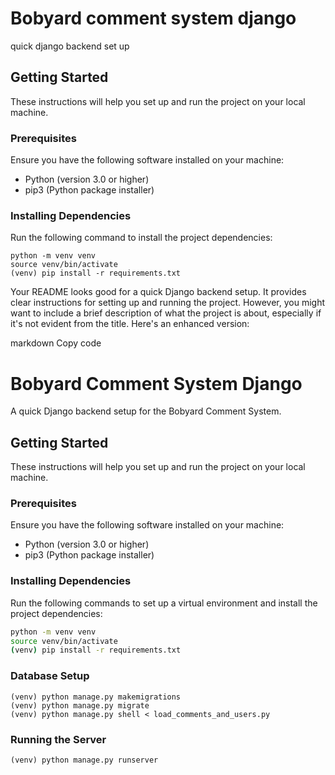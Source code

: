 # Bobyard comment system django

quick django backend set up

## Getting Started

These instructions will help you set up and run the project on your local machine.

### Prerequisites

Ensure you have the following software installed on your machine:

- Python (version 3.0 or higher)
- pip3 (Python package installer)

### Installing Dependencies

Run the following command to install the project dependencies:

```
python -m venv venv
source venv/bin/activate
(venv) pip install -r requirements.txt
```


Your README looks good for a quick Django backend setup. It provides clear instructions for setting up and running the project. However, you might want to include a brief description of what the project is about, especially if it's not evident from the title. Here's an enhanced version:

markdown
Copy code
# Bobyard Comment System Django

A quick Django backend setup for the Bobyard Comment System.

## Getting Started

These instructions will help you set up and run the project on your local machine.

### Prerequisites

Ensure you have the following software installed on your machine:

- Python (version 3.0 or higher)
- pip3 (Python package installer)

### Installing Dependencies

Run the following commands to set up a virtual environment and install the project dependencies:

```bash
python -m venv venv
source venv/bin/activate
(venv) pip install -r requirements.txt
```


### Database Setup

```
(venv) python manage.py makemigrations
(venv) python manage.py migrate
(venv) python manage.py shell < load_comments_and_users.py

```

### Running the Server
```
(venv) python manage.py runserver
```
